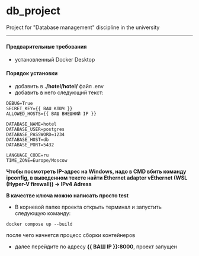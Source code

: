 # db_project
Project for "Database management" discipline in the university

---

#### Предварительные требования

- установленный Docker Desktop

#### Порядок установки

- добавить в **./hotel/hotel/** файл .env
- добавить в него следующий текст:
```
DEBUG=True
SECRET_KEY={{ ВАШ КЛЮЧ }}
ALLOWED_HOSTS={{ ВАШ ВНЕШНИЙ IP }}

DATABASE_NAME=hotel
DATABASE_USER=postgres
DATABASE_PASSWORD=1234
DATABASE_HOST=db
DATABASE_PORT=5432

LANGUAGE_CODE=ru
TIME_ZONE=Europe/Moscow
```

__Чтобы посмотреть IP-адрес на Windows, надо в CMD вбить команду ipconfig, в выведенном тексте найти Ethernet adapter vEthernet (WSL (Hyper-V firewall)) ->  IPv4 Adress__

__В качестве ключа можно написать просто test__

- В корневой папке проекта открыть терминал и запустить следующую команду:
```
docker compose up --build
```
после чего начнется процесс сборки контейнеров

- далее перейдите по адресу **{{ ВАШ IP }}:8000**, проект запущен